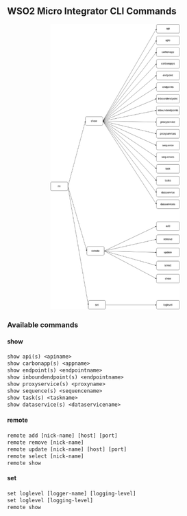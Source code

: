 ## WSO2 Micro Integrator CLI Commands
<p align="center">
  <img src="images/mi-cli-command-tree.png" width="60%">
</p>

### Available commands

#### show
```
show api(s) <apiname>
show carbonapp(s) <appname>
show endpoint(s) <endpointname>
show inboundendpoint(s) <endpointname>
show proxyservice(s) <proxyname>
show sequence(s) <sequencename>
show task(s) <taskname>
show dataservice(s) <dataservicename>
```

#### remote
```
remote add [nick-name] [host] [port]
remote remove [nick-name]
remote update [nick-name] [host] [port]
remote select [nick-name]
remote show
```

#### set
```
set loglevel [logger-name] [logging-level]
set loglevel [logging-level]
remote show
```
